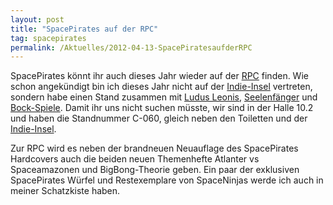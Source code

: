 ```yaml
---
layout: post
title: "SpacePirates auf der RPC"
tag: spacepirates
permalink: /Aktuelles/2012-04-13-SpacePiratesaufderRPC
---
```


SpacePirates könnt ihr auch dieses Jahr wieder auf der [RPC](http:/www.rpc-germany.de/) finden. Wie schon angekündigt bin ich dieses Jahr nicht auf der [Indie-Insel](http:/indie-insel.de) vertreten, sondern habe einen Stand zusammen mit [Ludus Leonis](http:/www.ludus-leonis.com/), [Seelenfänger](http:/sites.google.com/site/seelenfaengerrpg/) und [Bock-Spiele](http:/holydark.npage.de/). Damit ihr uns nicht suchen müsste, wir sind in der Halle 10.2 und haben die Standnummer C-060, gleich neben den Toiletten und der [Indie-Insel](http:/indie-insel.de).

Zur RPC wird es neben der brandneuen Neuauflage des SpacePirates Hardcovers auch die beiden neuen Themenhefte Atlanter vs Spaceamazonen und BigBong-Theorie geben. Ein paar der exklusiven SpacePirates Würfel und Restexemplare von SpaceNinjas werde ich auch in meiner Schatzkiste haben.



